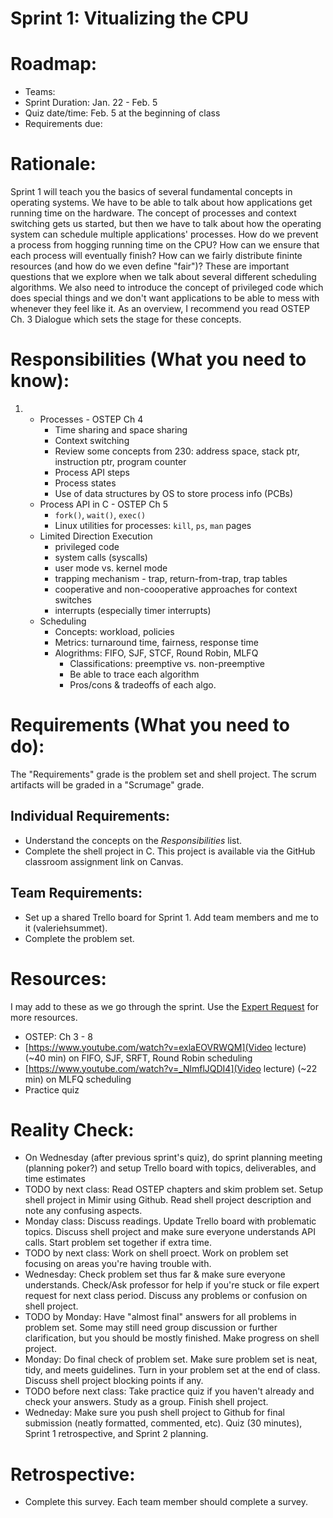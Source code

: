 # Sprint 1: Vitualizing the CPU

# Roadmap:
* Teams:
* Sprint Duration: Jan. 22 - Feb. 5
* Quiz date/time: Feb. 5 at the beginning of class
* Requirements due: 

# Rationale: 
Sprint 1 will teach you the basics of several fundamental concepts in operating systems.  We have to be able to talk about how applications get running time on the hardware.  The concept of processes and context switching gets us started, but then we have to talk about how the operating system can schedule multiple applications' processes.  How do we prevent a process from hogging running time on the CPU?  How can we ensure that each process will eventually finish?  How can we fairly distribute fininte resources (and how do we even define "fair")?  These are important questions that we explore when we talk about several different scheduling algorithms.  We also need to introduce the concept of privileged code which does special things and we don't want applications to be able to mess with whenever they feel like it.  As an overview, I recommend you read OSTEP Ch. 3 Dialogue which sets the stage for these concepts.

# Responsibilities (What you need to know):
1. 
   * Processes - OSTEP Ch 4
      * Time sharing and space sharing
      * Context switching
      * Review some concepts from 230: address space, stack ptr, instruction ptr, program counter
      * Process API steps
      * Process states
      * Use of data structures by OS to store process info (PCBs)
   * Process API in C - OSTEP Ch 5
      * `fork()`, `wait()`, `exec()`
      * Linux utilities for processes: `kill`, `ps`, `man` pages
   * Limited Direction Execution
      * privileged code
      * system calls (syscalls)
      * user mode vs. kernel mode
      * trapping mechanism - trap, return-from-trap, trap tables
      * cooperative and non-coooperative approaches for context switches
      * interrupts (especially timer interrupts)
   * Scheduling
      * Concepts: workload, policies
      * Metrics: turnaround time, fairness, response time
      * Alogrithms: FIFO, SJF, STCF, Round Robin, MLFQ
         * Classifications: preemptive vs. non-preemptive
         * Be able to trace each algorithm
         * Pros/cons & tradeoffs of each algo.

# Requirements (What you need to do):
The "Requirements" grade is the problem set and shell project. The scrum artifacts will be graded in a "Scrumage" grade.

## Individual Requirements:
   * Understand the concepts on the *Responsibilities* list.
   * Complete the shell project in C.  This project is available via the GitHub classroom assignment link on Canvas.

## Team Requirements:
   * Set up a shared Trello board for Sprint 1.  Add team members and me to it (valeriehsummet).
   * Complete the problem set.
   
# Resources:  
I may add to these as we go through the sprint.  Use the [Expert Request](https://rollins.co1.qualtrics.com/jfe/form/SV_0jNfbBpN1clDJfn) for more resources. 
   * OSTEP: Ch 3 - 8 
   * [https://www.youtube.com/watch?v=exlaEOVRWQM](Video lecture) (~40 min) on FIFO, SJF, SRFT, Round Robin scheduling
   * [https://www.youtube.com/watch?v=_NlmflJQDI4](Video lecture) (~22 min) on MLFQ scheduling
   * Practice quiz
   
# Reality Check:
  * On Wednesday (after previous sprint's quiz), do sprint planning meeting (planning poker?) and setup Trello board with topics, deliverables, and time estimates
  * TODO by next class:  Read OSTEP chapters and skim problem set.  Setup shell project in Mimir using Github.  Read shell project description and note any confusing aspects.
  * Monday class: Discuss readings.  Update Trello board with problematic topics.  Discuss shell project and make sure everyone understands API calls.  Start problem set together if extra time.
  * TODO by next class: Work on shell proect.  Work on problem set focusing on areas you're having trouble with. 
  * Wednesday: Check problem set thus far & make sure everyone understands. Check/Ask professor for help if you're stuck or file expert request for next class period.  Discuss any problems or confusion on shell project.
  * TODO by Monday: Have "almost final" answers for all problems in problem set.  Some may still need group discussion or further clarification, but you should be mostly finished.  Make progress on shell project.
  * Monday: Do final check of problem set.  Make sure problem set is neat, tidy, and meets guidelines.  Turn in your problem set at the end of class.  Discuss shell project blocking points if any.
  * TODO before next class: Take practice quiz if you haven't already and check your answers.  Study as a group.  Finish shell project.
  * Wedneday: Make sure you push shell project to Github for final submission (neatly formatted, commented, etc).  Quiz (30 minutes), Sprint 1 retrospective, and Sprint 2 planning.

# Retrospective:
  * Complete this survey.  Each team member should complete a survey.
